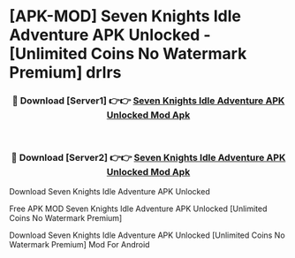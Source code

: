 # [APK-MOD] Seven Knights Idle Adventure APK Unlocked - [Unlimited Coins No Watermark Premium] drlrs



<div align="center">
<h3>🔴 Download [Server1] 👉👉 <a href="https://momento.my/?title=Seven_Knights_Idle_Adventure_APK_Unlocked">Seven Knights Idle Adventure APK Unlocked Mod Apk</a></h3><br>

<h3>🔴 Download [Server2] 👉👉 <a href="https://momento.my/?title=Seven_Knights_Idle_Adventure_APK_Unlocked">Seven Knights Idle Adventure APK Unlocked Mod Apk</a></h3>
</div>



Download Seven Knights Idle Adventure APK Unlocked 

Free APK MOD Seven Knights Idle Adventure APK Unlocked [Unlimited Coins No Watermark Premium]

Download Seven Knights Idle Adventure APK Unlocked [Unlimited Coins No Watermark Premium] Mod For Android
